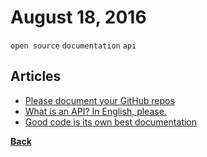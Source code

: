 # August 18, 2016

`open source` `documentation` `api`

## Articles

- [Please document your GitHub repos](https://medium.com/@jwashke/document-your-github-repos-464642bb2e6d#.8djtta7fn)
- [What is an API? In English, please.](https://medium.freecodecamp.com/what-is-an-api-in-english-please-b880a3214a82#.1v4icvura)
- [Good code is its own best documentation](https://medium.freecodecamp.com/good-code-vs-bad-code-263f71e867c1#.iobxu7gfv)


[__Back__](../README.md#aug)
